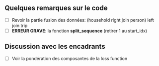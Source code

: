 ## Quelques remarques sur le code

- [ ] Revoir la partie fusion des données:  (household right join person) left join trip
- [ ] **ERREUR GRAVE**: la fonction **split_sequence** (retirer 1 au start_idx)

## Discussion avec les encadrants

- [ ] Voir la pondération des composantes de la loss function